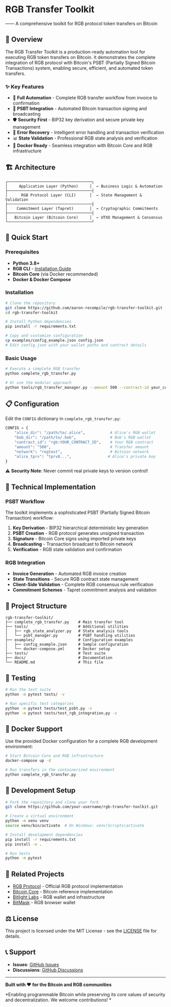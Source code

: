 # RGB Transfer Toolkit

—— A comprehensive toolkit for RGB protocol token transfers on Bitcoin


## 🌟 Overview

The RGB Transfer Toolkit is a production-ready automation tool for executing RGB token transfers on Bitcoin. It demonstrates the complete integration of RGB protocol with Bitcoin's PSBT (Partially Signed Bitcoin Transactions) system, enabling secure, efficient, and automated token transfers.

### ✨ Key Features

- 🤖 **Full Automation** - Complete RGB transfer workflow from invoice to confirmation
- 🔐 **PSBT Integration** - Automated Bitcoin transaction signing and broadcasting
- 🛡️ **Security First** - BIP32 key derivation and secure private key management
- 🔄 **Error Recovery** - Intelligent error handling and transaction verification
- 📊 **State Validation** - Professional RGB state analysis and verification
- 🐳 **Docker Ready** - Seamless integration with Bitcoin Core and RGB infrastructure

## 🏗️ Architecture

```
┌─────────────────────────────────────┐
│     Application Layer (Python)     │  ← Business Logic & Automation
├─────────────────────────────────────┤
│      RGB Protocol Layer (CLI)      │  ← State Management & Validation
├─────────────────────────────────────┤
│    Commitment Layer (Tapret)       │  ← Cryptographic Commitments
├─────────────────────────────────────┤
│   Bitcoin Layer (Bitcoin Core)     │  ← UTXO Management & Consensus
└─────────────────────────────────────┘
```

## 🚀 Quick Start

### Prerequisites

- **Python 3.8+**
- **RGB CLI** - [Installation Guide](https://rgb.tech/)
- **Bitcoin Core** (via Docker recommended)
- **Docker & Docker Compose**

### Installation

```bash
# Clone the repository
git clone https://github.com/aaron-recompile/rgb-transfer-toolkit.git
cd rgb-transfer-toolkit

# Install Python dependencies
pip install -r requirements.txt

# Copy and customize configuration
cp examples/config_example.json config.json
# Edit config.json with your wallet paths and contract details
```

### Basic Usage

```bash
# Execute a complete RGB transfer
python complete_rgb_transfer.py

# Or use the modular approach
python tools/rgb_transfer_manager.py --amount 500 --contract-id your_contract_id
```

## 📋 Configuration

Edit the `CONFIG` dictionary in `complete_rgb_transfer.py`:

```python
CONFIG = {
    "alice_dir": "/path/to/.alice",           # Alice's RGB wallet
    "bob_dir": "/path/to/.bob",               # Bob's RGB wallet  
    "contract_id": "rgb:YOUR_CONTRACT_ID",    # Your RGB contract
    "amount": "500",                          # Transfer amount
    "network": "regtest",                     # Bitcoin network
    "alice_tprv": "tprv8...",                # Alice's private key
}
```

⚠️ **Security Note**: Never commit real private keys to version control!

## 🔧 Technical Implementation

### PSBT Workflow

The toolkit implements a sophisticated PSBT (Partially Signed Bitcoin Transaction) workflow:

1. **Key Derivation** - BIP32 hierarchical deterministic key generation
2. **PSBT Creation** - RGB protocol generates unsigned transaction
3. **Signature** - Bitcoin Core signs using imported private keys
4. **Broadcasting** - Transaction broadcast to Bitcoin network
5. **Verification** - RGB state validation and confirmation

### RGB Integration

- **Invoice Generation** - Automated RGB invoice creation
- **State Transitions** - Secure RGB contract state management
- **Client-Side Validation** - Complete RGB consensus rule verification
- **Commitment Schemes** - Tapret commitment analysis and validation

## 📁 Project Structure

```
rgb-transfer-toolkit/
├── complete_rgb_transfer.py    # Main transfer tool
├── tools/                      # Additional utilities
│   ├── rgb_state_analyzer.py   # State analysis tools
│   └── psbt_manager.py         # PSBT handling utilities
├── examples/                   # Configuration examples
│   ├── config_example.json     # Sample configuration
│   └── docker-compose.yml      # Docker setup
├── tests/                      # Test suite
├── docs/                       # Documentation
└── README.md                   # This file
```

## 🧪 Testing

```bash
# Run the test suite
python -m pytest tests/ -v

# Run specific test categories
python -m pytest tests/test_psbt.py -v
python -m pytest tests/test_rgb_integration.py -v
```

## 🐳 Docker Support

Use the provided Docker configuration for a complete RGB development environment:

```bash
# Start Bitcoin Core and RGB infrastructure
docker-compose up -d

# Run transfers in the containerized environment
python complete_rgb_transfer.py
```


## 🤝 Development Setup

```bash
# Fork the repository and clone your fork
git clone https://github.com/your-username/rgb-transfer-toolkit.git

# Create a virtual environment
python -m venv venv
source venv/bin/activate  # On Windows: venv\Scripts\activate

# Install development dependencies
pip install -r requirements.txt
pip install -e .

# Run tests
python -m pytest
```

## 🔗 Related Projects

- [RGB Protocol](https://rgb.tech/) - Official RGB protocol implementation
- [Bitcoin Core](https://bitcoincore.org/) - Bitcoin reference implementation  
- [Bitlight Labs](https://bitlightlabs.com/) - RGB wallet and infrastructure
- [BitMask](https://bitmask.app/) - RGB browser wallet

## ⚖️ License

This project is licensed under the MIT License - see the [LICENSE](LICENSE) file for details.


## 📞 Support

- **Issues**: [GitHub Issues](https://github.com/aaron-recompile/rgb-transfer-toolkit/issues)
- **Discussions**: [GitHub Discussions](https://github.com/aaron-recompile/rgb-transfer-toolkit/discussions)

---

**Built with ❤️ for the Bitcoin and RGB communities**

*Enabling programmable Bitcoin while preserving its core values of security and decentralization. We welcome contributions! *